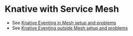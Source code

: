 # Knative with Service Mesh

- See [Knative Eventing in Mesh setup and problems](knative-in-mesh/README.md)
- See [Knative Eventing outside Mesh setup and problems](knative-outside-mesh/README.md)
